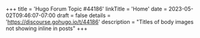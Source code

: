 +++
title = 'Hugo Forum Topic #44186'
linkTitle = 'Home'
date = 2023-05-02T09:46:07-07:00
draft = false
details = 'https://discourse.gohugo.io/t/44186'
description = "Titles of body images not showing inline in posts"
+++
